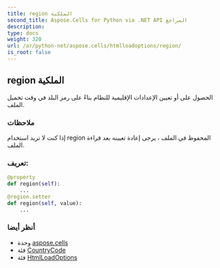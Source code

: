 ```yaml
---
title: region الملكية
second_title: Aspose.Cells for Python via .NET API المراجع
description:
type: docs
weight: 320
url: /ar/python-net/aspose.cells/htmlloadoptions/region/
is_root: false
---
```

##  region الملكية

الحصول على أو تعيين الإعدادات الإقليمية للنظام بناءً على رمز البلد في وقت تحميل الملف.

###  ملاحظات

 إذا كنت لا تريد استخدام region المحفوظ في الملف ،
يرجى إعادة تعيينه بعد قراءة الملف.
###  تعريف:
```python
@property
def region(self):
    ...
@region.setter
def region(self, value):
    ...
```

###  أنظر أيضا
* وحدة [aspose.cells](../../)
* فئة [CountryCode](/cells/ar/python-net/aspose.cells/countrycode)
* فئة [HtmlLoadOptions](/cells/ar/python-net/aspose.cells/htmlloadoptions)
